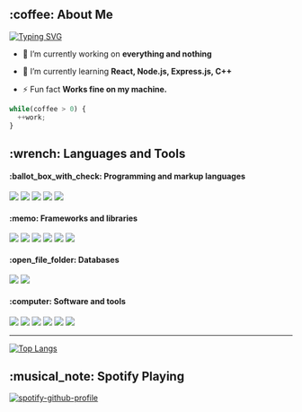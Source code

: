 <h2>:coffee: About Me</h2>

<a href="https://git.io/typing-svg"><img src="https://readme-typing-svg.herokuapp.com?color=F74073&lines=Full-Stack+Web+Developer;UI%2FUX+designer;Always+learning+new+things" alt="Typing SVG" /></a>

- 🔭 I’m currently working on **everything and nothing**

- 🌱 I’m currently learning **React, Node.js, Express.js, C++**

- ⚡ Fun fact **Works fine on my machine.**

````JavaScript
while(coffee > 0) {
  ++work;
}
````

<!--
-------------------------------------------------------------------------------------
--------------------------------LANGUAGES AND TOOLS----------------------------------
-------------------------------------------------------------------------------------
-->

<h2 align="left">:wrench: Languages and Tools</h2>

<h4>:ballot_box_with_check: Programming and markup languages</h4>
<div display="inline-block">

<img src="https://img.shields.io/badge/CSS3-1572B6?style=for-the-badge&logo=css3&logoColor=white">
<img src="https://img.shields.io/badge/HTML5-E34F26?style=for-the-badge&logo=html5&logoColor=white">
<img src="https://img.shields.io/badge/JavaScript-323330?style=for-the-badge&logo=javascript&logoColor=F7DF1E">
<img src="https://img.shields.io/badge/Python-FFD43B?style=for-the-badge&logo=python&logoColor=blue">
<img src="https://img.shields.io/badge/TypeScript-007ACC?style=for-the-badge&logo=typescript&logoColor=white">

</div>


<h4>:memo:	Frameworks and libraries</h4>

<div display="inline-block">
<img src="https://img.shields.io/badge/Express.js-000000?style=for-the-badge&logo=express&logoColor=white">
<img src="https://img.shields.io/badge/Node.js-339933?style=for-the-badge&logo=nodedotjs&logoColor=white">
<img src="https://img.shields.io/badge/React-20232A?style=for-the-badge&logo=react&logoColor=61DAFB">
<img src="https://img.shields.io/badge/Sass-CC6699?style=for-the-badge&logo=sass&logoColor=white">
<img src="https://img.shields.io/badge/Bootstrap-563D7C?style=for-the-badge&logo=bootstrap&logoColor=white">
<img src="https://img.shields.io/badge/GitHub%20Pages-222222?style=for-the-badge&logo=GitHub%20Pages&logoColor=white">


<h4>:open_file_folder: Databases</h4>
<div display="inline-block">
<img src="https://img.shields.io/badge/PostgreSQL-316192?style=for-the-badge&logo=postgresql&logoColor=white">
<img src="https://img.shields.io/badge/MongoDB-4EA94B?style=for-the-badge&logo=mongodb&logoColor=white">
</div>

<h4>:computer: Software and tools</h4>

<div display="inline-block">
<img src="https://img.shields.io/badge/gimp-5C5543?style=for-the-badge&logo=gimp&logoColor=white">
<img src="https://img.shields.io/badge/VSCode-0078D4?style=for-the-badge&logo=visual%20studio%20code&logoColor=white">
<img src="https://img.shields.io/badge/Visual_Studio-5C2D91?style=for-the-badge&logo=visual%20studio&logoColor=white">
<img src="https://img.shields.io/badge/Ubuntu-E95420?style=for-the-badge&logo=ubuntu&logoColor=white">
<img src="https://img.shields.io/badge/Windows-0078D6?style=for-the-badge&logo=windows&logoColor=white">
<img src="https://img.shields.io/badge/GIT-E44C30?style=for-the-badge&logo=git&logoColor=white">
</div>

<!--
-------------------------------------------------------------------------------------
-----------------------------------TOP LANGUAGES-------------------------------------
-------------------------------------------------------------------------------------
-->

<hr>

[![Top Langs](https://github-readme-stats.vercel.app/api/top-langs/?username=PanCebularz&theme=radical&layout=compact)](https://github.com/anuraghazra/github-readme-stats)

<!--
-------------------------------------------------------------------------------------
-------------------------------------SPOTIFY-----------------------------------------
-------------------------------------------------------------------------------------
-->

<h2> :musical_note: Spotify Playing </h2>

[![spotify-github-profile](https://spotify-github-profile.vercel.app/api/view?uid=sunsetaftd&cover_image=true&theme=novatorem&bar_color=53b14f&bar_color_cover=false)](https://spotify-github-profile.vercel.app/api/view?uid=sunsetaftd&redirect=true)

<!--START_SECTION:waka-->
<!--END_SECTION:waka-->

